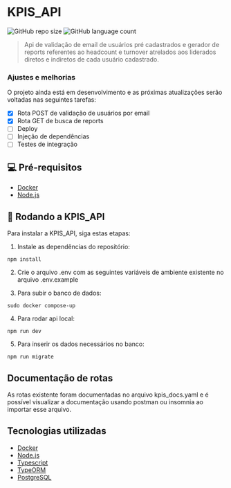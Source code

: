 # KPIS_API

![GitHub repo size](https://img.shields.io/github/repo-size/iuricode/README-template?style=for-the-badge)
![GitHub language count](https://img.shields.io/github/languages/count/iuricode/README-template?style=for-the-badge)

> Api de validação de email de usuários pré cadastrados e gerador de reports referentes ao headcount e turnover atrelados aos liderados diretos e indiretos de cada usuário cadastrado.

### Ajustes e melhorias

O projeto ainda está em desenvolvimento e as próximas atualizações serão voltadas nas seguintes tarefas:

- [x] Rota POST de validação de usuários por email
- [x] Rota GET de busca de reports
- [ ] Deploy
- [ ] Injeção de dependências
- [ ] Testes de integração

## 💻 Pré-requisitos

- [Docker](https://www.docker.com/)
- [Node.js](https://nodejs.org/en/)

## 🚀 Rodando a KPIS_API

Para instalar a KPIS_API, siga estas etapas:

1. Instale as dependências do repositório:

```
npm install
```

2. Crie o arquivo .env com as seguintes variáveis de ambiente existente no arquivo .env.example

3. Para subir o banco de dados:

```
sudo docker compose-up
```

4. Para rodar api local:

```
npm run dev
```

5. Para inserir os dados necessários no banco:

```
npm run migrate
```

## Documentação de rotas

As rotas existente foram documentadas no arquivo kpis_docs.yaml e é possível visualizar a documentação usando postman ou insomnia ao importar esse arquivo.

## Tecnologias utilizadas

- [Docker](https://www.docker.com/)
- [Node.js](https://nodejs.org/en/)
- [Typescript](https://www.typescriptlang.org/)
- [TypeORM](https://typeorm.io/)
- [PostgreSQL](https://www.postgresql.org/)
